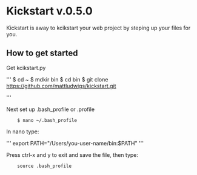 # Kickstart v.0.5.0

Kickstart is away to kcikstart your web project by steping up your files for you.

## How to get started

Get kcikstart.py 

'''
$ cd ~
$ mdkir bin
$ cd bin
$ git clone https://github.com/mattludwigs/kickstart.git

'''

Next set up .bash_profile or .profile

```
	$ nano ~/.bash_profile
```

In nano type:

'''
export PATH="/Users/you-user-name/bin:$PATH"
'''

Press ctrl-x and y to exit and save the file, then type:

```
	source .bash_profile
```


